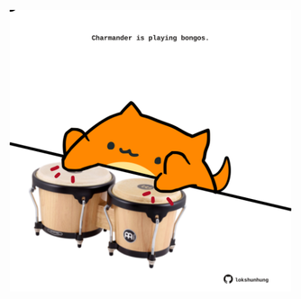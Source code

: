 <!-- built at 26/06/2021, 17:10:35 UTC -->
<p align="center">
  <img width="500" height="500" src="./ReadmeImage.svg">
</p>
